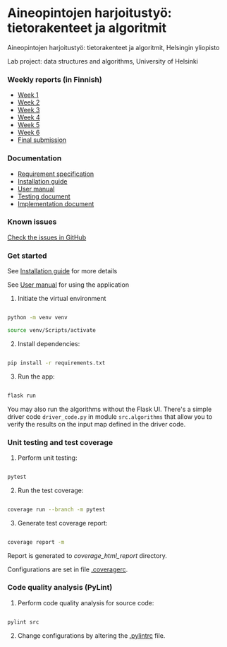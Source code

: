 ﻿# Aineopintojen harjoitustyö: tietorakenteet ja algoritmit

Aineopintojen harjoitustyö: tietorakenteet ja algoritmit, Helsingin yliopisto

Lab project: data structures and algorithms, University of Helsinki

### Weekly reports (in Finnish)
- [Week 1](docs/week_reports/w1.md)
- [Week 2](docs/week_reports/w2.md)
- [Week 3](docs/week_reports/w3.md)
- [Week 4](docs/week_reports/w4.md)
- [Week 5](docs/week_reports/w5.md)
- [Week 6](docs/week_reports/w6.md)
- [Final submission](docs/week_reports/w7.md)

### Documentation
- [Requirement specification](docs/requirements.md)
- [Installation guide](docs/installation_guide.md)
- [User manual](docs/user_manual.md)
- [Testing document](docs/testing_document.md)
- [Implementation document](docs/implementation_document.md)

### Known issues
[Check the issues in GitHub](https://github.com/roopekole/tira-labra/issues)

### Get started

See [Installation guide](docs/installation_guide.md) for more details

See [User manual](docs/user_manual.md) for using the application

1. Initiate the virtual environment
```bash

python -m venv venv

source venv/Scripts/activate
```



2. Install dependencies:


```bash

pip install -r requirements.txt

```




3. Run the app:


```bash

flask run

```


You may also run the algorithms without the Flask UI. There's a simple driver code `driver_code.py` in module `src.algorithms` that allow you to verify the results on the input map defined in the driver code.


### Unit testing and test coverage

1. Perform unit testing:


```bash

pytest

```



2. Run the test coverage:


```bash

coverage run --branch -m pytest

```



3. Generate test coverage report:


```bash

coverage report -m

```



Report is generated to *coverage_html_report* directory. 

Configurations are set in file [.coveragerc](.coveragerc).


### Code quality analysis (PyLint)


1. Perform code quality analysis for source code:
```bash

pylint src

```

2. Change configurations by altering the [.pylintrc](.pylintrc) file.